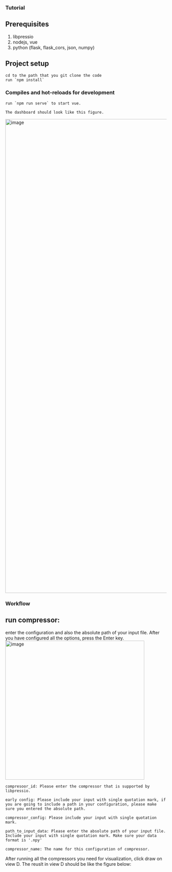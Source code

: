### Tutorial
## Prerequisites

1.  libpressio
2.  nodejs, vue
3.  python (flask, flask_cors, json, numpy)

## Project setup
```
cd to the path that you git clone the code
run `npm install`
```

### Compiles and hot-reloads for development
```
run `npm run serve` to start vue.
```

```
The dashboard should look like this figure.
```
<img width="1480" alt="image" src="https://github.com/YuxiaoLi1234/fzvis/assets/143280350/f2c1e547-3652-4b3b-a8a7-944e3242bca1">

### Workflow
## run compressor:
  enter the configuration and also the absolute path of your input file. After you have configured all the options, press the Enter key.
  <img width="434" alt="image" src="https://github.com/YuxiaoLi1234/fzvis/assets/143280350/118e1975-5c44-4e41-9665-404b73f382c9">
  ```
  compresoor_id: Please enter the compressor that is supported by libpressio.
  ```
  ```
  early config: Please include your input with single quotation mark, if you are going to include a path in your configuration, please make sure you entered the absolute path.
  ```
  ```
  compressor_config: Please include your input with single quotation mark. 
  ```
  ```
  path_to_input_data: Please enter the absolute path of your input file. Include your input with single quotation mark. Make sure your data format is '.npy'
  ```
  ```
  compressor_name: The name for this configuration of compressor.
  ```
  After running all the compressors you need for visualization, click draw on view D. The reuslt in view D should be like the figure below:
  







